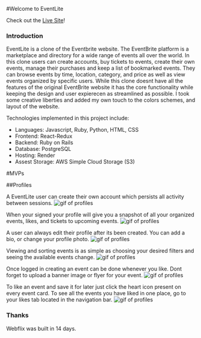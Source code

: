 #Welcome to EventLite

Check out the [Live Site](https://eventlite-q3yt.onrender.com/)!

### Introduction

EventLite is a clone of the Eventbrite website. The EventBrite platform is a marketplace and directory for a wide range of events all over the world. In this clone users can create accounts, buy tickets to events, create their own events, manage their purchases and keep a list of bookmarked events. They can browse events by time, location, category, and price as well as view events organized by specific users. While this clone doesnt have all the features of the original EventBrite website it has the core functionality while keeping the design and user expierecen as streamlined as possible. I took some creative liberties and added my own touch to the colors schemes, and layout of the website. 

Technologies implemented in this project include:
* Languages: Javascript, Ruby, Python, HTML, CSS
* Frontend: React-Redux
* Backend: Ruby on Rails
* Database: PostgreSQL
* Hosting: Render
* Assest Storage: AWS Simple Cloud Storage (S3)

#MVPs

##Profiles

A EventLite user can create their own account which persists all activity between sessions. 
![gif of profiles](app/assets/gifs/login.gif)

When your signed your profile will give you a snapshot of all your organized events, likes, and tickets to upcoming events. 
![gif of profiles](app/assets/gifs/userProfile.gif)


A user can always edit their profile after its been created. You can add a bio, or change your profile photo.
![gif of profiles](app/assets/gifs/editProfile.gif)

Viewing and sorting events is as simple as choosing your desired filters and seeing the available events change. 
![gif of profiles](app/assets/gifs/eventIndex.gif)

Once logged in creating an event can be done whenever you like. Dont forget to upload a banner image or flyer for your event.
![gif of profiles](app/assets/gifs/createEvent.gif)

To like an event and save it for later just click the heart icon present on every event card. To see all the events you have liked in one place, go to your likes tab located in the navigation bar. 
![gif of profiles](app/assets/gifs/likes.gif)


### Thanks

Webflix was built in 14 days.
